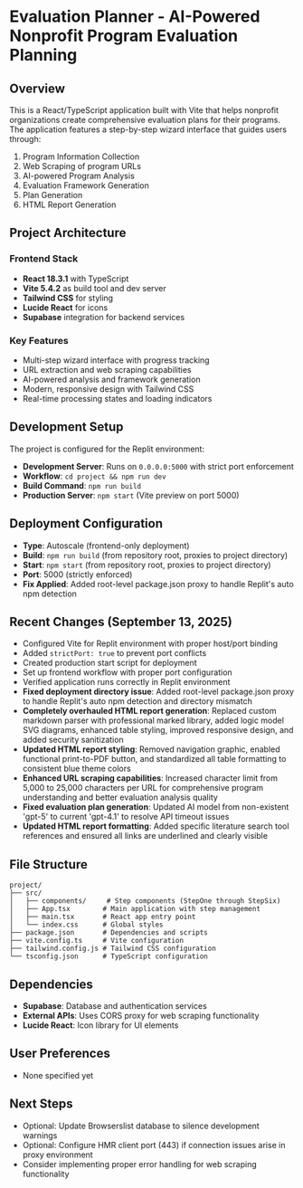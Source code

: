 # Evaluation Planner - AI-Powered Nonprofit Program Evaluation Planning

## Overview
This is a React/TypeScript application built with Vite that helps nonprofit organizations create comprehensive evaluation plans for their programs. The application features a step-by-step wizard interface that guides users through:

1. Program Information Collection
2. Web Scraping of program URLs
3. AI-powered Program Analysis 
4. Evaluation Framework Generation
5. Plan Generation
6. HTML Report Generation

## Project Architecture

### Frontend Stack
- **React 18.3.1** with TypeScript
- **Vite 5.4.2** as build tool and dev server
- **Tailwind CSS** for styling
- **Lucide React** for icons
- **Supabase** integration for backend services

### Key Features
- Multi-step wizard interface with progress tracking
- URL extraction and web scraping capabilities
- AI-powered analysis and framework generation
- Modern, responsive design with Tailwind CSS
- Real-time processing states and loading indicators

## Development Setup
The project is configured for the Replit environment:

- **Development Server**: Runs on `0.0.0.0:5000` with strict port enforcement
- **Workflow**: `cd project && npm run dev`
- **Build Command**: `npm run build`
- **Production Server**: `npm start` (Vite preview on port 5000)

## Deployment Configuration
- **Type**: Autoscale (frontend-only deployment)
- **Build**: `npm run build` (from repository root, proxies to project directory)
- **Start**: `npm start` (from repository root, proxies to project directory)
- **Port**: 5000 (strictly enforced)
- **Fix Applied**: Added root-level package.json proxy to handle Replit's auto npm detection

## Recent Changes (September 13, 2025)
- Configured Vite for Replit environment with proper host/port binding
- Added `strictPort: true` to prevent port conflicts
- Created production start script for deployment
- Set up frontend workflow with proper port configuration
- Verified application runs correctly in Replit environment
- **Fixed deployment directory issue**: Added root-level package.json proxy to handle Replit's auto npm detection and directory mismatch
- **Completely overhauled HTML report generation**: Replaced custom markdown parser with professional marked library, added logic model SVG diagrams, enhanced table styling, improved responsive design, and added security sanitization
- **Updated HTML report styling**: Removed navigation graphic, enabled functional print-to-PDF button, and standardized all table formatting to consistent blue theme colors
- **Enhanced URL scraping capabilities**: Increased character limit from 5,000 to 25,000 characters per URL for comprehensive program understanding and better evaluation analysis quality
- **Fixed evaluation plan generation**: Updated AI model from non-existent 'gpt-5' to current 'gpt-4.1' to resolve API timeout issues
- **Updated HTML report formatting**: Added specific literature search tool references and ensured all links are underlined and clearly visible

## File Structure
```
project/
├── src/
│   ├── components/     # Step components (StepOne through StepSix)
│   ├── App.tsx        # Main application with step management
│   ├── main.tsx       # React app entry point
│   └── index.css      # Global styles
├── package.json       # Dependencies and scripts
├── vite.config.ts     # Vite configuration
├── tailwind.config.js # Tailwind CSS configuration
└── tsconfig.json      # TypeScript configuration
```

## Dependencies
- **Supabase**: Database and authentication services
- **External APIs**: Uses CORS proxy for web scraping functionality
- **Lucide React**: Icon library for UI elements

## User Preferences
- None specified yet

## Next Steps
- Optional: Update Browserslist database to silence development warnings
- Optional: Configure HMR client port (443) if connection issues arise in proxy environment
- Consider implementing proper error handling for web scraping functionality